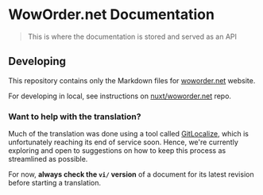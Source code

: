 # WowOrder.net Documentation

> This is where the documentation is stored and served as an API

## Developing

This repository contains only the Markdown files for [woworder.net](https://woworder.net) website.

For developing in local, see instructions on [nuxt/woworder.net](https://github.com/tipici/woworder.net) repo.

### Want to help with the translation?

[gl]: https://gitlocalize.com

Much of the translation was done using a tool called [GitLocalize][gl], which is unfortunately reaching its end of service soon. Hence, we're currently exploring and open to suggestions on how to keep this process as streamlined as possible.

For now, **always check the `vi/` version** of a document for its latest revision before starting a translation.
